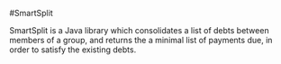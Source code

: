 #SmartSplit

SmartSplit is a Java library which consolidates a list of debts between members
of a group, and returns the a minimal list of payments due, in order to satisfy
the existing debts.